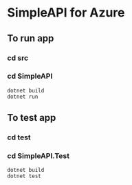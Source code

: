 # SimpleAPI for Azure

## To run app

### cd src

### cd SimpleAPI

```shell
dotnet build
dotnet run
```

## To test app

### cd test

### cd SimpleAPI.Test

```shell
dotnet build
dotnet test
```
